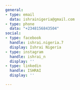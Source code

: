 ```yaml
---
general:
- type: email
  data: ishrainigeria@gmail.com
- type: phone
  data: "+2348156843504"
social:
- type: facebook
  handle: ishrai.nigeria.7
  display: Ishrai Nigeria
- type: instagram
  handle: ishrai_n
  display: ''
- type: linkedin
  handle: ISHRAI
  display: ''

---
```

